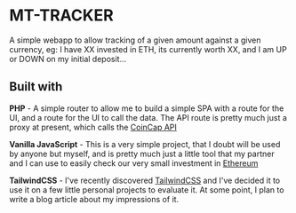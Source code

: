 # MT-TRACKER

A simple webapp to allow tracking of a given amount against a given currency, eg: I have XX invested in ETH, its currently worth XX, and I am UP or DOWN on my initial deposit...

## Built with

**PHP** - A simple router to allow me to build a simple SPA with a route for the UI, and a route for the UI to call the data. The API route is pretty much just a proxy at present, which calls the [CoinCap API](https://docs.coincap.io/)

**Vanilla JavaScript** - This is a very simple project, that I doubt will be used by anyone but myself, and is pretty much just a little tool that my partner and I can use to easily check our very small investment in [Ethereum](https://ethereum.org/)

**TailwindCSS** - I've recently discovered [TailwindCSS](https://tailwindcss.com/) and I've decided it to use it on a few little personal projects to evaluate it. At some point, I plan to write a blog article about my impressions of it.